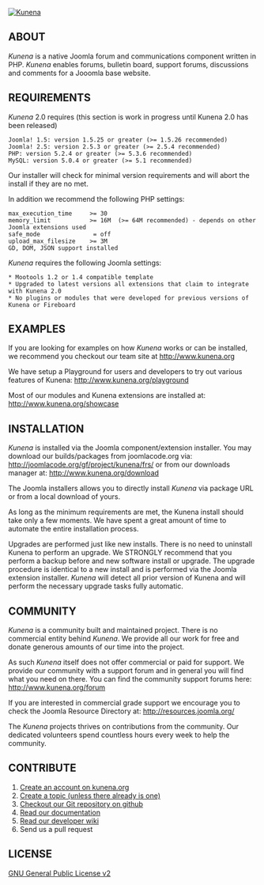 
[![Kunena](http://www.kunena.org/images/kunena.png)](http://www.kunena.org)



## ABOUT

*Kunena* is a native Joomla forum and communications component written in PHP. *Kunena* enables forums, bulletin board, support forums, discussions and comments for a Jooomla base website.


## REQUIREMENTS

*Kunena* 2.0 requires (this section is work in progress until Kunena 2.0 has been released)

    Joomla! 1.5: version 1.5.25 or greater (>= 1.5.26 recommended)
    Joomla! 2.5: version 2.5.3 or greater (>= 2.5.4 recommended)
    PHP: version 5.2.4 or greater (>= 5.3.6 recommended)
    MySQL: version 5.0.4 or greater (>= 5.1 recommended)

Our installer will check for minimal version requirements and will abort the install if they are no met.

In addition we recommend the following PHP settings:

    max_execution_time     >= 30
    memory_limit           >= 16M  (>= 64M recommended) - depends on other Joomla extensions used
    safe_mode               = off
    upload_max_filesize    >= 3M
    GD, DOM, JSON support installed

*Kunena* requires the following Joomla settings:

    * Mootools 1.2 or 1.4 compatible template
    * Upgraded to latest versions all extensions that claim to integrate with Kunena 2.0
    * No plugins or modules that were developed for previous versions of Kunena or Fireboard


## EXAMPLES

If you are looking for examples on how *Kunena* works or can be installed, we recommend you checkout our team site at http://www.kunena.org

We have setup a Playground for users and developers to try out various features of Kunena: http://www.kunena.org/playground

Most of our modules and Kunena extensions are installed at: http://www.kunena.org/showcase


## INSTALLATION

*Kunena* is installed via the Joomla component/extension installer. You may download our builds/packages from joomlacode.org via: http://joomlacode.org/gf/project/kunena/frs/ or from our downloads manager at: http://www.kunena.org/download

The Joomla installers allows you to directly install *Kunena* via package URL or from a local download of yours.

As long as the minimum requirements are met, the Kunena install should take only a few moments. We have spent a great amount of time to automate the entire installation process.

Upgrades are performed just like new installs. There is no need to uninstall Kunena to perform an upgrade. We STRONGLY recommend that you perform a backup before and new software install or upgrade. The upgrade procedure is identical to a new install and is performed via the Joomla extension installer. *Kunena* will detect all prior version of Kunena and will perform the necessary upgrade tasks fully automatic. 


## COMMUNITY

*Kunena* is a community built and maintained project. There is no commercial entity behind *Kunena*. We provide all our work for free and donate generous amounts of our time into the project.

As such *Kunena* itself does not offer commercial or paid for support. We provide our community with a support forum and in general you will find what you need on there. You can find the community support forums here: http://www.kunena.org/forum

If you are interested in commercial grade support we encourage you to check the Joomla Resource Directory at: http://resources.joomla.org/

The *Kunena* projects thrives on contributions from the community. Our dedicated volunteers spend countless hours every week to help the community.


## CONTRIBUTE

1. [Create an account on kunena.org](http://www.kunena.org/component/community/register)
2. [Create a topic (unless there already is one)](http://www.kunena.org/forum/newtopic)
3. [Checkout our Git repository on github](https://github.com/Kunena)
4. [Read our documentation](http://docs.kunena.org)
5. [Read our developer wiki](https://github.com/Kunena/Kunena-2.0/wiki)
6. Send us a pull request


## LICENSE

[GNU General Public License v2](http://opensource.org/licenses/gpl-2.0.php)
